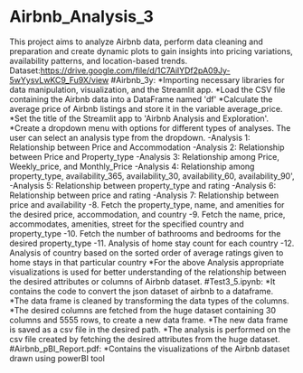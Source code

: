 # Airbnb_Analysis_3
This project aims to analyze Airbnb data, perform data cleaning and preparation and create dynamic plots to gain insights into pricing variations, availability patterns, and location-based trends.
Dataset:https://drive.google.com/file/d/1C7AilYDf2pA09Jy-5wYysvLwKC9_Fu9X/view
#Airbnb_3y:
*Importing necessary libraries for data manipulation, visualization, and the Streamlit app.
*Load the CSV file containing the Airbnb data into a DataFrame named 'df'
*Calculate the average price of Airbnb listings and store it in the variable average_price.
*Set the title of the Streamlit app to 'Airbnb Analysis and Exploration'.
*Create a dropdown menu with options for different types of analyses. The user can select an analysis type from the dropdown.
  -Analysis 1: Relationship between Price and Accommodation
  -Analysis 2: Relationship between Price and Property_type
  -Analysis 3: Relationship among Price, Weekly_price, and Monthly_Price
  -Analysis 4: Relationship among property_type, availability_365, availability_30, availability_60, availability_90',
  -Analysis 5: Relationship between property_type and rating
  -Analysis 6: Relationship between price and rating
  -Analysis 7: Relationship between price and availability
  -8. Fetch the property_type, name, and amenities for the desired price, accommodation, and country
  -9. Fetch the name, price, accommodates, amenities, street for the specified country and property_type
  -10. Fetch the number of bathrooms and bedrooms for the desired property_type
  -11. Analysis of home stay count for each country
  -12. Analysis of country based on the sorted order of average ratings given to home stays in that particular country
*For the above Analysis appropriate visualizations is used for better understanding of the relationship between the desired attributes or 
 columns of Airbnb dataset.
#Test3_5.ipynb:
*It contains the code to convert the json dataset of airbnb to a dataframe.
*The data frame is cleaned by transforming the data types of the columns.
*The desired columns are fetched from the huge dataset containing 30 columns and 5555 rows, to create a new data frame.
*The new data frame is saved as a csv file in the desired path.
*The analysis is performed on the csv file created by fetching the desired attributes from the huge dataset.
#Airbnb_pBI_Report.pdf:
*Contains the visualizations of the Airbnb dataset drawn using powerBI tool
